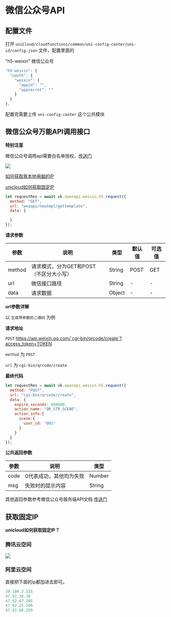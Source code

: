 # 微信公众号API

## 配置文件

打开 `uniCloud/cloudfunctions/common/uni-config-center/uni-id/config.json` 文件，配置里面的 

"h5-weixin" 微信公众号

```js
"h5-weixin": {
  "oauth": {
    "weixin": {
      "appid": "",
      "appsecret": ""
    }
  }
},
```

配置完需要上传 `uni-config-center` 这个公共模块

## 微信公众号万能API调用接口


**特别注意**

微信公众号调用api需要白名单授权，[传送门](https://mp.weixin.qq.com/)

![](https://vkceyugu.cdn.bspapp.com/VKCEYUGU-cf0c5e69-620c-4f3c-84ab-f4619262939f/20c44c60-7794-4edd-a1ef-957004458afb.png)

[如何获取我本地电脑的IP](https://www.baidu.com/s?wd=%E6%88%91%E7%9A%84ip)

[unicloud如何获取固定IP](#获取固定IP)

```js
let requestRes = await vk.openapi.weixin.h5.request({
  method: "GET",
  url: "wxaapi/newtmpl/gettemplate",
  data: {

  }
});
```

**请求参数**

| 参数             | 说明                           | 类型    | 默认值  | 可选值 |
|------------------|-------------------------------|---------|--------|-------|
| method           | 请求模式，分为GET和POST（不区分大小写）  | String | POST   | GET |
| url           | 微信接口路径         | String | -   | - |
| data           | 请求数据         | Object | -   | - |


**url参数详解**

以 `生成带参数的二维码` 为例

**请求地址**

`POST` https://api.weixin.qq.com/`cgi-bin/qrcode/create`?access_token=TOKEN

`method` 为 `POST`

`url` 为 `cgi-bin/qrcode/create`

**最终代码**

```js
let requestRes = await vk.openapi.weixin.h5.request({
  method: "POST",
  url: "cgi-bin/qrcode/create",
  data: {
    expire_seconds: 604800,
    action_name: "QR_STR_SCENE",
    action_info:{
      scene:{
        user_id: "001"
      }
    }
  }
});
```


**公共返回参数**

| 参数             | 说明                           | 类型    | 
|------------------|-------------------------------|---------|
| code           | 0代表成功，其他均为失败           | Number | 
| msg           | 失败时的提示内容           | String | 

其他返回参数参考微信公众号服务端API文档 [传送门](https://developers.weixin.qq.com/doc/offiaccount/Account_Management/Generating_a_Parametric_QR_Code.html)

## 获取固定IP

**unicloud如何获取固定IP？**

### 腾讯云空间

![](https://vkceyugu.cdn.bspapp.com/VKCEYUGU-cf0c5e69-620c-4f3c-84ab-f4619262939f/0c2634e7-b26a-4e6f-ae8b-ecdeed0772d2.png)

### 阿里云空间

直接把下面的ip都加进去即可。

```js
39.100.3.155
47.92.39.39
47.92.67.205
47.92.25.106
47.92.68.159
```
